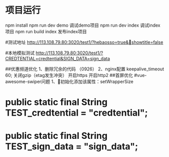 # 项目运行
npm install
npm run dev demo 调试demo项目
npm run dev index 调试index项目
npm run build index 发布index项目

#测试地址
http://113.108.79.80:3020/test1/?hebaosso=true&showtitle=false

#本地模拟测试
http://113.108.79.80:3020/test1/?CREDTENTIAL=credtential&SIGN_DATA=sign_data

##优惠频道优化
1、删除冗余的代码 （0926）
2、nginx配置
    keepalive_timeout  60;
    关闭gzip（etag发生冲突）
    开启https
    开启http2
##首屏优化
#vue-awesome-swiper问题
1、初始化添加该属性：setWrapperSize



#	public static final String TEST_credtential = "credtential";
#   public static final String TEST_sign_data = "sign_data";


